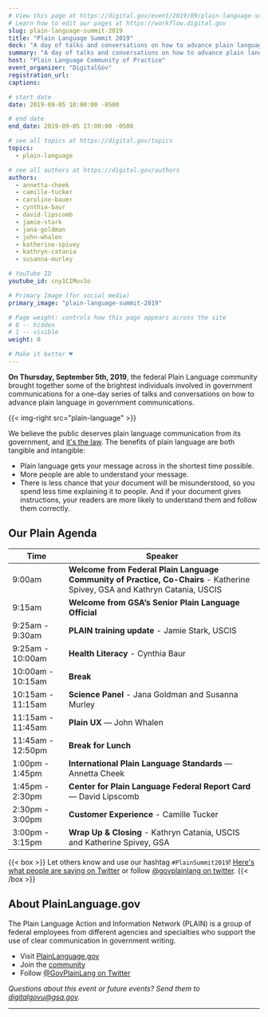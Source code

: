 ```yaml
---
# View this page at https://digital.gov/event/2019/09/plain-language-summit-2019
# Learn how to edit our pages at https://workflow.digital.gov
slug: plain-language-summit-2019
title: "Plain Language Summit 2019"
deck: "A day of talks and conversations on how to advance plain language in government communications"
summary: "A day of talks and conversations on how to advance plain language in government communications, hosted by the federal Plain Language community of practice."
host: "Plain Language Community of Practice"
event_organizer: "DigitalGov"
registration_url: 
captions: 

# start date
date: 2019-09-05 10:00:00 -0500

# end date
end_date: 2019-09-05 17:00:00 -0500

# see all topics at https://digital.gov/topics
topics: 
  - plain-language

# see all authors at https://digital.gov/authors
authors: 
  - annetta-cheek
  - camille-tucker
  - caroline-bauer
  - cynthia-baur
  - david-lipscomb
  - jamie-stark
  - jana-goldman
  - john-whalen
  - katherine-spivey
  - kathryn-catania
  - susanna-murley

# YouTube ID
youtube_id: cny1CIMuv3o

# Primary Image (for social media)
primary_image: "plain-language-summit-2019"

# Page weight: controls how this page appears across the site
# 0 -- hidden
# 1 -- visible
weight: 0

# Make it better ♥
---
```



**On Thursday, September 5th, 2019**, the federal Plain Language community brought together some of the brightest individuals involved in government communications for a one-day series of talks and conversations on how to advance plain language in government communications.

{{< img-right src="plain-language" >}}

We believe the public deserves plain language communication from its government, and [it's the law](https://www.plainlanguage.gov/law/). The benefits of plain language are both tangible and intangible:

- Plain language gets your message across in the shortest time possible.
- More people are able to understand your message.
- There is less chance that your document will be misunderstood, so you spend less time explaining it to people. And if your document gives instructions, your readers are more likely to understand them and follow them correctly.

## Our Plain Agenda

| Time              | Speaker                                                                                                                     |
|-------------------|-----------------------------------------------------------------------------------------------------------------------------|
| 9:00am            | **Welcome from Federal Plain Language Community of Practice, Co-Chairs** - Katherine Spivey, GSA and Kathryn Catania, USCIS |
| 9:15am            | **Welcome from GSA’s Senior Plain Language Official** |
| 9:25am - 9:30am  | **PLAIN training update** - Jamie Stark, USCIS |
| 9:25am - 10:00am  | **Health Literacy** - Cynthia Baur |
| 10:00am - 10:15am | **Break** |
| 10:15am - 11:15am | **Science Panel** - Jana Goldman and Susanna Murley |
| 11:15am - 11:45am | **Plain UX** — John Whalen |
| 11:45am - 12:50pm | **Break for Lunch** |
| 1:00pm - 1:45pm   | **International Plain Language Standards** — Annetta Cheek |
| 1:45pm - 2:30pm   | **Center for Plain Language Federal Report Card** — David Lipscomb |
| 2:30pm - 3:00pm   | **Customer Experience** - Camille Tucker |
| 3:00pm - 3:15pm   | **Wrap Up & Closing** - Kathryn Catania, USCIS and Katherine Spivey, GSA |


{{< box >}}
Let others know and use our hashtag `#PlainSummit2019`! [Here's what people are saying on Twitter](https://twitter.com/hashtag/PlainSummit2019) or follow [@govplainlang on twitter](https://twitter.com/govplainlang).
{{< /box >}}

## About PlainLanguage.gov

The Plain Language Action and Information Network (PLAIN) is a group of federal employees from different agencies and specialties who support the use of clear communication in government writing.

- Visit [PlainLanguage.gov](https://www.plainlanguage.gov/)
- Join the [community](https://digital.gov/communities/plain-language/)
- Follow [@GovPlainLang on Twitter](https://twitter.com/govplainlang)

_Questions about this event or future events? Send them to [digitalgovu@gsa.gov](mailto:digitalgovu@gsa.gov)._


---

